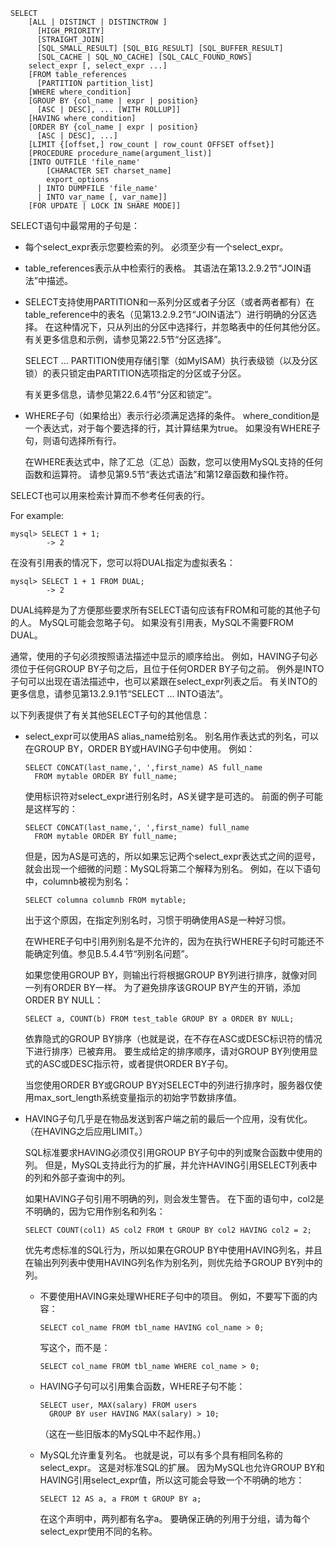 ```mysql
SELECT
    [ALL | DISTINCT | DISTINCTROW ]
      [HIGH_PRIORITY]
      [STRAIGHT_JOIN]
      [SQL_SMALL_RESULT] [SQL_BIG_RESULT] [SQL_BUFFER_RESULT]
      [SQL_CACHE | SQL_NO_CACHE] [SQL_CALC_FOUND_ROWS]
    select_expr [, select_expr ...]
    [FROM table_references
      [PARTITION partition_list]
    [WHERE where_condition]
    [GROUP BY {col_name | expr | position}
      [ASC | DESC], ... [WITH ROLLUP]]
    [HAVING where_condition]
    [ORDER BY {col_name | expr | position}
      [ASC | DESC], ...]
    [LIMIT {[offset,] row_count | row_count OFFSET offset}]
    [PROCEDURE procedure_name(argument_list)]
    [INTO OUTFILE 'file_name'
        [CHARACTER SET charset_name]
        export_options
      | INTO DUMPFILE 'file_name'
      | INTO var_name [, var_name]]
    [FOR UPDATE | LOCK IN SHARE MODE]]
```

SELECT语句中最常用的子句是：

- 每个select_expr表示您要检索的列。 必须至少有一个select_expr。

- table_references表示从中检索行的表格。 其语法在第13.2.9.2节“JOIN语法”中描述。

- SELECT支持使用PARTITION和一系列分区或者子分区（或者两者都有）在table_reference中的表名（见第13.2.9.2节“JOIN语法”）进行明确的分区选择。 在这种情况下，只从列出的分区中选择行，并忽略表中的任何其他分区。 有关更多信息和示例，请参见第22.5节“分区选择”。

  SELECT ... PARTITION使用存储引擎（如MyISAM）执行表级锁（以及分区锁）的表只锁定由PARTITION选项指定的分区或子分区。

  有关更多信息，请参见第22.6.4节“分区和锁定”。

- WHERE子句（如果给出）表示行必须满足选择的条件。 where_condition是一个表达式，对于每个要选择的行，其计算结果为true。 如果没有WHERE子句，则语句选择所有行。

  在WHERE表达式中，除了汇总（汇总）函数，您可以使用MySQL支持的任何函数和运算符。 请参见第9.5节“表达式语法”和第12章函数和操作符。

SELECT也可以用来检索计算而不参考任何表的行。

For example:

```mysql
mysql> SELECT 1 + 1;
        -> 2
```

在没有引用表的情况下，您可以将DUAL指定为虚拟表名：

```mysql
mysql> SELECT 1 + 1 FROM DUAL;
        -> 2
```

DUAL纯粹是为了方便那些要求所有SELECT语句应该有FROM和可能的其他子句的人。 MySQL可能会忽略子句。 如果没有引用表，MySQL不需要FROM DUAL。

通常，使用的子句必须按照语法描述中显示的顺序给出。 例如，HAVING子句必须位于任何GROUP BY子句之后，且位于任何ORDER BY子句之前。 例外是INTO子句可以出现在语法描述中，也可以紧跟在select_expr列表之后。 有关INTO的更多信息，请参见第13.2.9.1节“SELECT ... INTO语法”。

以下列表提供了有关其他SELECT子句的其他信息：

- select_expr可以使用AS alias_name给别名。 别名用作表达式的列名，可以在GROUP BY，ORDER BY或HAVING子句中使用。 例如：

  ```mysql
  SELECT CONCAT(last_name,', ',first_name) AS full_name
    FROM mytable ORDER BY full_name;
  ```

  使用标识符对select_expr进行别名时，AS关键字是可选的。 前面的例子可能是这样写的：

  ```mysql
  SELECT CONCAT(last_name,', ',first_name) full_name
    FROM mytable ORDER BY full_name;
  ```

  但是，因为AS是可选的，所以如果忘记两个select_expr表达式之间的逗号，就会出现一个细微的问题：MySQL将第二个解释为别名。 例如，在以下语句中，columnb被视为别名：

  ```mysql
  SELECT columna columnb FROM mytable;
  ```

  出于这个原因，在指定列别名时，习惯于明确使用AS是一种好习惯。

  在WHERE子句中引用列别名是不允许的，因为在执行WHERE子句时可能还不能确定列值。参见B.5.4.4节“列别名问题”。

  如果您使用GROUP BY，则输出行将根据GROUP BY列进行排序，就像对同一列有ORDER BY一样。 为了避免排序该GROUP BY产生的开销，添加ORDER BY NULL：

  ```mysql
  SELECT a, COUNT(b) FROM test_table GROUP BY a ORDER BY NULL;
  ```

  依靠隐式的GROUP BY排序（也就是说，在不存在ASC或DESC标识符的情况下进行排序）已被弃用。 要生成给定的排序顺序，请对GROUP BY列使用显式的ASC或DESC指示符，或者提供ORDER BY子句。

  当您使用ORDER BY或GROUP BY对SELECT中的列进行排序时，服务器仅使用max_sort_length系统变量指示的初始字节数排序值。

- HAVING子句几乎是在物品发送到客户端之前的最后一个应用，没有优化。 （在HAVING之后应用LIMIT。）

  SQL标准要求HAVING必须仅引用GROUP BY子句中的列或聚合函数中使用的列。 但是，MySQL支持此行为的扩展，并允许HAVING引用SELECT列表中的列和外部子查询中的列。

  如果HAVING子句引用不明确的列，则会发生警告。 在下面的语句中，col2是不明确的，因为它用作别名和列名：

  ```mysql
  SELECT COUNT(col1) AS col2 FROM t GROUP BY col2 HAVING col2 = 2;
  ```

  优先考虑标准的SQL行为，所以如果在GROUP BY中使用HAVING列名，并且在输出列列表中使用HAVING列名作为别名列，则优先给予GROUP BY列中的列。

  - 不要使用HAVING来处理WHERE子句中的项目。 例如，不要写下面的内容：

    ```mysql
    SELECT col_name FROM tbl_name HAVING col_name > 0;
    ```

    写这个，而不是：

    ```mysql
    SELECT col_name FROM tbl_name WHERE col_name > 0;
    ```

  - HAVING子句可以引用集合函数，WHERE子句不能：

    ```mysql
    SELECT user, MAX(salary) FROM users
      GROUP BY user HAVING MAX(salary) > 10;
    ```

    （这在一些旧版本的MySQL中不起作用。）

  - MySQL允许重复列名。 也就是说，可以有多个具有相同名称的select_expr。 这是对标准SQL的扩展。 因为MySQL也允许GROUP BY和HAVING引用select_expr值，所以这可能会导致一个不明确的地方：

    ```mysql
    SELECT 12 AS a, a FROM t GROUP BY a;
    ```

    在这个声明中，两列都有名字a。 要确保正确的列用于分组，请为每个select_expr使用不同的名称。

